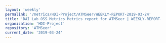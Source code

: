 ```yaml
---
layout: 'weekly'
permalink: '/metrics/HDI-Project/ATMSeer/WEEKLY-REPORT-2019-03-24'
title: 'DAI Lab OSS Metrics Metrics report for ATMSeer | WEEKLY-REPORT-2019-03-24'
organization: 'HDI-Project'
repository: 'ATMSeer'
current_date: '2019-03-24'
---
```

